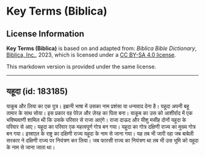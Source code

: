 # Key Terms (Biblica)

## License Information

**Key Terms (Biblica)** is based on and adapted from: _Biblica Bible Dictionary_, [Biblica, Inc.](https://www.biblica.com/), 2023, which is licensed under a [CC BY-SA 4.0 license](https://creativecommons.org/licenses/by-sa/4.0/legalcode.en).

This markdown version is provided under the same license.



--------------------------------

## यहूदा (id: 183185)

याकूब और लिया का एक पुत्र। इब्रानी भाषा में उसका नाम प्रशंसा या धन्यवाद देना है। यहूदा अपनी बहू तामार के साथ सोया। इस प्रकार वह पेरेज़ और ज़ेरह का पिता बना। याकूब का उस को आशीर्वाद में एक भविष्यवाणी शामिल थी कि उसके परिवार से राजा आएंगे। राजा दाऊद और यीशु मसीह दोनों यहूदा के परिवार से आए। यहूदा का परिवार एक महत्वपूर्ण गोत्र बन गया। यहूदा का गोत्र दक्षिणी राज्य का मुख्य गोत्र बन गया। इस्राएल के राष्ट्र का दक्षिणी राज्य यहूदा के नाम से जाना गया। यह तब भी जारी रहा जब बाबेली सरकार ने दक्षिणी राज्य पर नियंत्रण कर लिया। जब फारसी राज्य का नियंत्रण था तब भी उस भूमि को यहूदा के नाम से जाना जाता था।


